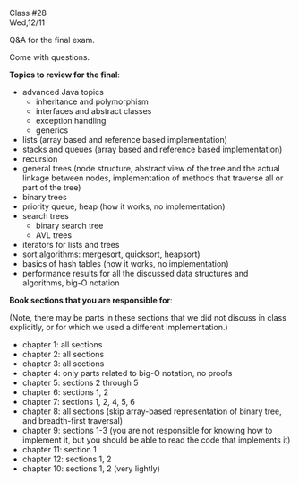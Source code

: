 <div class="lecture2">

<div class="column_date">
<p markdown="block">

Class #28 <br>
Wed,12/11

</p>
</div>
<div class="column_materials">
<p markdown="block">


Q&amp;A for the final exam.

Come with questions.


__Topics to review for the final__:

- advanced Java topics
   - inheritance and polymorphism
   - interfaces and abstract classes
   - exception handling
   - generics
- lists (array based and reference based implementation)
- stacks and queues (array based and reference based implementation)
- recursion
- general trees (node structure, abstract view of the tree and the actual
 linkage between nodes, implementation of methods that traverse all or part
 of the tree)
- binary trees
- priority queue, heap (how it works, no implementation)
- search trees
   - binary search tree
   - AVL trees
- iterators for lists and trees
- sort algorithms: mergesort, quicksort,  heapsort)
- basics of hash tables (how it works, no implementation)
- performance results for all the discussed data structures and algorithms,
big-O notation


__Book sections that you are responsible for__:

(Note, there may be parts in these sections that we did not discuss in class explicitly, or
for which we used a different implementation.)

- chapter 1: all sections
- chapter 2: all sections
- chapter 3: all sections
- chapter 4: only parts related to big-O notation, no proofs
- chapter 5: sections 2 through 5
- chapter 6: sections 1, 2
- chapter 7: sections 1, 2, 4, 5, 6
- chapter 8: all sections (skip array-based representation of binary tree, and breadth-first traversal)
- chapter 9: sections 1-3 (you are not responsible for knowing how to implement it, but you should
be able to read the code that implements it)
- chapter 11: section 1
- chapter 12: sections 1, 2
- chapter 10: sections 1, 2 (very lightly)




</p>
</div>

<div class="column_assign">
<p markdown="block">



</p>
</div>

</div>
